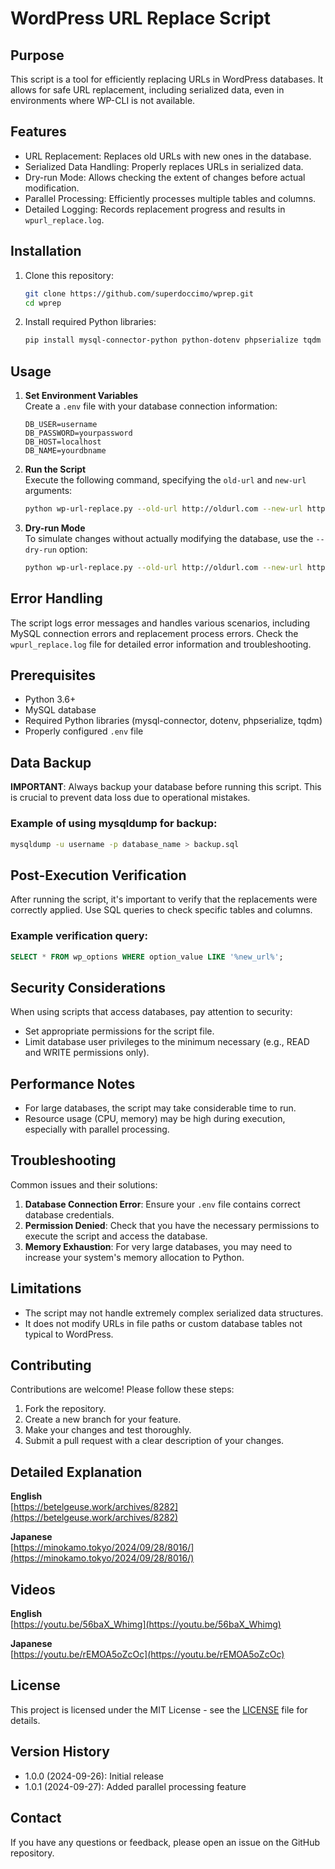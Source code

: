 # WordPress URL Replace Script

## Purpose
This script is a tool for efficiently replacing URLs in WordPress databases. It allows for safe URL replacement, including serialized data, even in environments where WP-CLI is not available.

## Features
- URL Replacement: Replaces old URLs with new ones in the database.
- Serialized Data Handling: Properly replaces URLs in serialized data.
- Dry-run Mode: Allows checking the extent of changes before actual modification.
- Parallel Processing: Efficiently processes multiple tables and columns.
- Detailed Logging: Records replacement progress and results in `wpurl_replace.log`.

## Installation

1. Clone this repository:
   ```bash
   git clone https://github.com/superdoccimo/wprep.git
   cd wprep
   ```

2. Install required Python libraries:
   ```bash
   pip install mysql-connector-python python-dotenv phpserialize tqdm
   ```

## Usage

1. **Set Environment Variables**  
   Create a `.env` file with your database connection information:

   ```
   DB_USER=username
   DB_PASSWORD=yourpassword
   DB_HOST=localhost
   DB_NAME=yourdbname
   ```

2. **Run the Script**  
   Execute the following command, specifying the `old-url` and `new-url` arguments:

   ```bash
   python wp-url-replace.py --old-url http://oldurl.com --new-url http://newurl.com
   ```

3. **Dry-run Mode**  
   To simulate changes without actually modifying the database, use the `--dry-run` option:

   ```bash
   python wp-url-replace.py --old-url http://oldurl.com --new-url http://newurl.com --dry-run
   ```

## Error Handling

The script logs error messages and handles various scenarios, including MySQL connection errors and replacement process errors. Check the `wpurl_replace.log` file for detailed error information and troubleshooting.

## Prerequisites

- Python 3.6+
- MySQL database
- Required Python libraries (mysql-connector, dotenv, phpserialize, tqdm)
- Properly configured `.env` file

## Data Backup

**IMPORTANT**: Always backup your database before running this script. This is crucial to prevent data loss due to operational mistakes.

### Example of using mysqldump for backup:

```bash
mysqldump -u username -p database_name > backup.sql
```

## Post-Execution Verification

After running the script, it's important to verify that the replacements were correctly applied. Use SQL queries to check specific tables and columns.

### Example verification query:

```sql
SELECT * FROM wp_options WHERE option_value LIKE '%new_url%';
```

## Security Considerations

When using scripts that access databases, pay attention to security:

- Set appropriate permissions for the script file.
- Limit database user privileges to the minimum necessary (e.g., READ and WRITE permissions only).

## Performance Notes

- For large databases, the script may take considerable time to run.
- Resource usage (CPU, memory) may be high during execution, especially with parallel processing.

## Troubleshooting

Common issues and their solutions:

1. **Database Connection Error**: Ensure your `.env` file contains correct database credentials.
2. **Permission Denied**: Check that you have the necessary permissions to execute the script and access the database.
3. **Memory Exhaustion**: For very large databases, you may need to increase your system's memory allocation to Python.

## Limitations

- The script may not handle extremely complex serialized data structures.
- It does not modify URLs in file paths or custom database tables not typical to WordPress.

## Contributing

Contributions are welcome! Please follow these steps:

1. Fork the repository.
2. Create a new branch for your feature.
3. Make your changes and test thoroughly.
4. Submit a pull request with a clear description of your changes.

## Detailed Explanation

**English**  
[https://betelgeuse.work/archives/8282](https://betelgeuse.work/archives/8282)

**Japanese**  
[https://minokamo.tokyo/2024/09/28/8016/](https://minokamo.tokyo/2024/09/28/8016/)

## Videos

**English**  
[https://youtu.be/56baX_Whimg](https://youtu.be/56baX_Whimg)

**Japanese**  
[https://youtu.be/rEMOA5oZcOc](https://youtu.be/rEMOA5oZcOc)

## License

This project is licensed under the MIT License - see the [LICENSE](LICENSE) file for details.

## Version History

- 1.0.0 (2024-09-26): Initial release
- 1.0.1 (2024-09-27): Added parallel processing feature

## Contact

If you have any questions or feedback, please open an issue on the GitHub repository.
